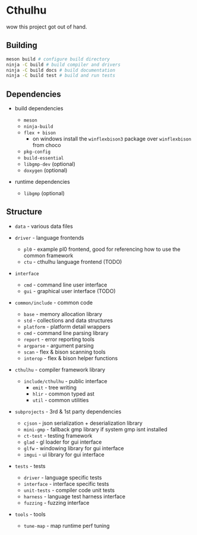 # Cthulhu
wow this project got out of hand.

## Building

```sh
meson build # configure build directory
ninja -C build # build compiler and drivers
ninja -C build docs # build documentation
ninja -C build test # build and run tests
```

## Dependencies

* build dependencies
  * `meson`
  * `ninja-build`
  * `flex + bison`
    * on windows install the `winflexbison3` package over `winflexbison` from choco
  * `pkg-config`
  * `build-essential`
  * `libgmp-dev` (optional)
  * `doxygen` (optional)

* runtime dependencies
  * `libgmp` (optional)

## Structure

* `data` - various data files

* `driver` - language frontends
  * `pl0` - example pl0 frontend, good for referencing how to use the common framework
  * `ctu` - cthulhu language frontend (TODO)

* `interface`
  * `cmd` - command line user interface
  * `gui` - graphical user interface (TODO)

* `common/include` - common code
  * `base` - memory allocation library
  * `std` - collections and data structures
  * `platform` - platform detail wrappers
  * `cmd` - command line parsing library
  * `report` - error reporting tools
  * `argparse` - argument parsing
  * `scan` - flex & bison scanning tools
  * `interop` - flex & bison helper functions

* `cthulhu` - compiler framework library
  * `include/cthulhu` - public interface
    * `emit` - tree writing
    * `hlir` - common typed ast
    * `util` - common utilities

* `subprojects` - 3rd & 1st party dependencies
  * `cjson` - json serialization + deserialization library
  * `mini-gmp` - fallback gmp library if system gmp isnt installed
  * `ct-test` - testing framework
  * `glad` - gl loader for gui interface
  * `glfw` - windowing library for gui interface
  * `imgui` - ui library for gui interface

* `tests` - tests
  * `driver` - language specific tests
  * `interface` - interface specific tests
  * `unit-tests` - compiler code unit tests
  * `harness` - language test harness interface
  * `fuzzing` - fuzzing interface

* `tools` - tools
  * `tune-map` - map runtime perf tuning
